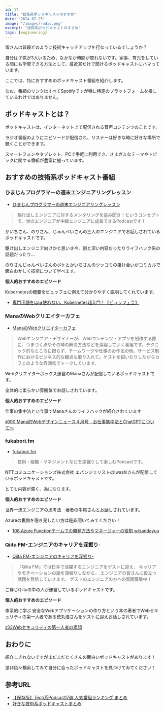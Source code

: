 ```yaml
---
id: 17
title: "技術系ポッドキャストのすすめ"
date: "2024-07-23"
image: "/images/radio.png"
excerpt: "技術系ポッドキャストのすすめ"
tags: [engineering]
---
```


皆さんは普段どのように技術キャッチアップを行なっているでしょうか？

自分は子供が3人いるため、なかなか時間が取れないです。家事、育児をしている間にも学習できる方法として、最近耳だけで聞けるポッドキャストにハマっています。

ここでは、特におすすめのポッドキャスト番組を紹介します。

なお、番組のリンクはすべてSpotifyですが特に特定のプラットフォームを推しているわけではありません。

## ポッドキャストとは？

ポッドキャストは、インターネット上で配信される音声コンテンツのことです。

ラジオ番組のようにエピソードが配信され、リスナーは好きな時に好きな場所で聴くことができます。

スマートフォンやタブレット、PCで手軽に利用でき、さまざまなテーマやトピックに関する番組が豊富に揃っています。

## おすすめの技術系ポッドキャスト番組

### ひまじんプログラマーの週末エンジニアリングレッスン

- [ひまじんプログラマーの週末エンジニアリングレッスン](https://open.spotify.com/show/2uv9mONog0nr9q5YJJsvIt?si=46d769a58f754314)

> 駆け出しエンジニアに対するメンタリングを盗み聞き！というコンセプトで、世のエンジニアが中級エンジニアに成長できるPodcastです！ 

かいちさん、のりさん、じゅんぺいさんの三人のエンジニアでお話しされているポッドキャストです。

駆け出しエンジニア向けかと思いきや、割と深い内容だったりライフハック系の話題だったり…

のりさんじゅんぺいさんのボケとかいちさんのツッコミの掛け合いがコミカルで面白おかしく技術について学べます。

**個人的おすすめのエピソード**

Kubernetesの概要をビュッフェに例えて分かりやすく説明してくれています。

- [専門用語をほぼ使わない、Kubernetes超入門！【ビュッフェ会】](https://open.spotify.com/episode/4gZLt8z2DOP8F9ih2m2AmM?si=byfo6_AiQs2letFSOoO2qA)

### ManaのWebクリエイターカフェ

- [ManaのWebクリエイターカフェ](https://open.spotify.com/show/5Cy5DWv7MlbvISaaxWkwsZ?si=97df927ae390419e)

> Webエンジニア・デザイナーが、Webコンテンツ・アプリを制作する際に、つまづく点やその時の解決方法などを深堀していく番組です。テクニック的なところに限らず、チームワークや仕事のお作法の他、サービス制作におけるビジネス的な観点も取り入れて。ゲストを招いたりしながらカフェのような雰囲気でトークしています。

Webクリエイターボックス運営のManaさんが配信しているポッドキャストです。

全体的に柔らかい雰囲気でお話しされています。

**個人的おすすめのエピソード**

仕事の集中法という事でManaさんのライフハックが紹介されています

[♯090 Mana的Webデザインニュース４月号　お仕事集中法とChatGPTについて〜](https://open.spotify.com/episode/7DthHcga2ui5ChOutTi4VJ?si=XK1py4YuT4Gu5rmAtgClHg)

### fukabori.fm

- [fukabori.fm](https://open.spotify.com/show/2gEI6bMbrBhXnpi6AVs8qp?si=e83b58245466458f)

> 技術・組織・マネジメントなどを深掘りして楽しむPodcastです。

NTTコミュニケーションズ株式会社 エバンジェリストのiwashiさんが配信しているポッドキャストです。

とても内容が濃く、為になります。

**個人的おすすめのエピソード**

世界一流エンジニアの思考法　著者の牛尾さんとお話しされています。

Azureの裏側を覗き見したい方は是非聞いてみてください！

- [108.Azure Functionチームでの開発方法やマネージャーの役割 w/sandayuu](https://open.spotify.com/episode/6vGPr5ldjmNBof9MaURTYi?si=pHC-FZu3Rm2kkZ0psHF1kw)

### Qiita FM-エンジニアのキャリアを深掘り-

- [Qiita FM-エンジニアのキャリアを深掘り-](https://open.spotify.com/show/4E7yCLeCLeQUsNqM4HXFXA?si=aea25b7dfb844c99)


> 『Qiita FM』では日本で活躍するエンジニアをゲストに迎え、
キャリアやモチベーションの話を深堀りしながら、
エンジニアの皆さんに役立つ話題を発信していきます。
ゲストのエンジニアの方への質問募集中！

ご存じQiitaの中の人が運営しているポッドキャストです。


**個人的おすすめのエピソード**

体系的に学ぶ 安全なWebアプリケーションの作り方という本の著者でWebセキュリティの第一人者である徳丸浩さんをゲストに迎えお話しされています。

[♯33Webセキュリティの第一人者の素顔](https://open.spotify.com/episode/13h5V4kTAv2mMoHf3VryW5?si=GYlx_zA7Q8CsxXFPfHG7tQ)

## おわりに

紹介しきれないですがまだまだたくさんの面白いポッドキャストがあります！

是非色々検索してみて自分に合ったポッドキャストを見つけてみてください！

## 参考URL

- [【保存版】Tech系Podcast17選 人気番組ランキング まとめ](https://tech-blog.rakus.co.jp/entry/20210917/podcast)
- [好きな技術系ポッドキャストまとめ](https://zenn.dev/ryo_kawamata/articles/my-favorite-podcast)